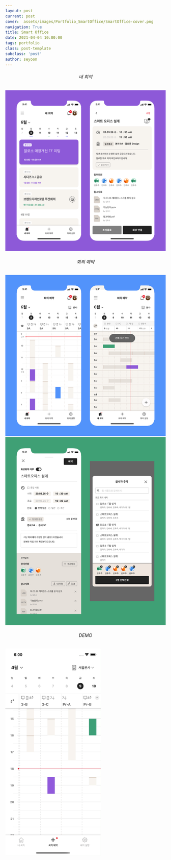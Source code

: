 ```yaml
---
layout: post
current: post
cover:  assets/images/Portfolio_SmartOffice/SmartOffice-cover.png
navigation: True
title: Smart Office
date: 2021-04-04 10:00:00
tags: portfolio
class: post-template
subclass: 'post'
author: seyoon
---
```


<div align="center"><h6>내 회의</h6></div>
<img src="assets/images/Portfolio_SmartOffice/SmartOffice_MyMeeting.jpg" alt="mymeeting" width="700"/>
<div align="center"><h6>회의 예약</h6></div>
<img src="assets/images/Portfolio_SmartOffice/SmartOffice_Timeline.jpg" alt="timeline" width="700"/>
<img src="assets/images/Portfolio_SmartOffice/SmartOffice_DetailReservation.jpg" alt="reservation" width="700"/>

<div align="center"><h6>DEMO</h6></div>
<img src="assets/images/Portfolio_SmartOffice/SmartOffice_demo.gif" alt="demo" width="300"/>
